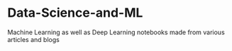 # Data-Science-and-ML
Machine Learning as well as Deep Learning notebooks made from various articles and blogs
